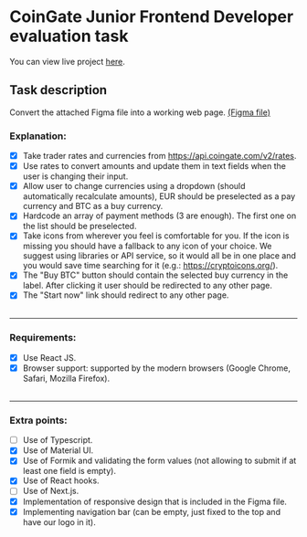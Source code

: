# CoinGate Junior Frontend Developer evaluation task

You can view live project [here](http://rolandasseputis.lt:2548/).

## Task description

Convert the attached Figma file into a working web page. [(Figma file)](https://www.figma.com/file/qiJAnL7XAVIjhuBD88T26w/Buy%26sell-copy?node-id=0%3A1)

### Explanation:

- [x] Take trader rates and currencies from https://api.coingate.com/v2/rates.
- [x] Use rates to convert amounts and update them in text fields when the user is changing their input.
- [x] Allow user to change currencies using a dropdown (should automatically recalculate amounts), EUR should be preselected as a pay currency and BTC as a buy currency.
- [x] Hardcode an array of payment methods (3 are enough). The first one on the list should be preselected.
- [x] Take icons from wherever you feel is comfortable for you. If the icon is missing you should have a fallback to any icon of your choice. We suggest using libraries or API service, so it would all be in one place and you would save time searching for it (e.g.: https://cryptoicons.org/).
- [x] The "Buy BTC" button should contain the selected buy currency in the label. After clicking it user should be redirected to any other page.
- [x] The "Start now" link should redirect to any other page.
<br /><br />
---

### Requirements:

- [x] Use React JS.
- [x] Browser support: supported by the modern browsers Google Chrome, Safari, Mozilla Firefox).
<br /><br />
---

### Extra points:

- [ ] Use of Typescript.
- [x] Use of Material UI.
- [x] Use of Formik and validating the form values (not allowing to submit if at least one field is empty).
- [x] Use of React hooks.
- [ ] Use of Next.js.
- [x] Implementation of responsive design that is included in the Figma file.
- [x] Implementing navigation bar (can be empty, just fixed to the top and have our logo in it).
